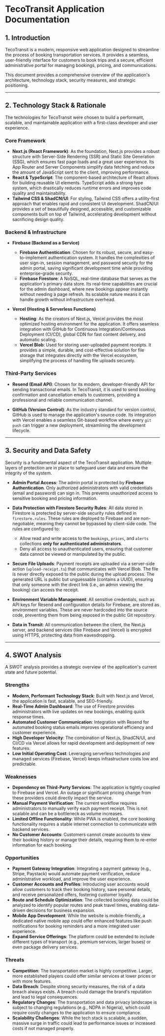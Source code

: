 # TecoTransit Application Documentation

## 1. Introduction

TecoTransit is a modern, responsive web application designed to streamline the process of booking transportation services. It provides a seamless, user-friendly interface for customers to book trips and a secure, efficient administrative portal for managing bookings, pricing, and communications.

This document provides a comprehensive overview of the application's architecture, technology stack, security measures, and strategic positioning.

---

## 2. Technology Stack & Rationale

The technologies for TecoTransit were chosen to build a performant, scalable, and maintainable application with a first-class developer and user experience.

### **Core Framework**

*   **Next.js (React Framework)**: As the foundation, Next.js provides a robust structure with Server-Side Rendering (SSR) and Static Site Generation (SSG), which ensures fast page loads and a great user experience. Its App Router and Server Components simplify data fetching and reduce the amount of JavaScript sent to the client, improving performance.
*   **React & TypeScript**: The component-based architecture of React allows for building reusable UI elements. TypeScript adds a strong type system, which drastically reduces runtime errors and improves code quality and maintainability.
*   **Tailwind CSS & ShadCN/UI**: For styling, Tailwind CSS offers a utility-first approach that enables rapid and consistent UI development. ShadCN/UI provides a set of beautifully designed, accessible, and customizable components built on top of Tailwind, accelerating development without sacrificing design quality.

### **Backend & Infrastructure**

*   **Firebase (Backend as a Service)**
    *   **Firebase Authentication**: Chosen for its robust, secure, and easy-to-implement authentication system. It handles the complexities of user sign-in, session management, and password security for the admin portal, saving significant development time while providing enterprise-grade security.
    *   **Firebase Firestore**: A NoSQL, real-time database that serves as the application's primary data store. Its real-time capabilities are crucial for the admin dashboard, where new bookings appear instantly without needing a page refresh. Its scalable nature means it can handle growth without infrastructure overhead.

*   **Vercel (Hosting & Serverless Functions)**
    *   **Hosting**: As the creators of Next.js, Vercel provides the most optimized hosting environment for the application. It offers seamless integration with GitHub for Continuous Integration/Continuous Deployment (CI/CD), global CDN for fast content delivery, and automatic scaling.
    *   **Vercel Blob**: Used for storing user-uploaded payment receipts. It provides a simple, durable, and cost-effective solution for file storage that integrates directly with the Vercel ecosystem, simplifying the process of handling file uploads securely.

### **Third-Party Services**

*   **Resend (Email API)**: Chosen for its modern, developer-friendly API for sending transactional emails. In TecoTransit, it is used to send booking confirmation and cancellation emails to customers, providing a professional and reliable communication channel.

*   **GitHub (Version Control)**: As the industry standard for version control, GitHub is used to manage the application's source code. Its integration with Vercel enables a seamless Git-based workflow where every `git push` can trigger a new deployment, streamlining the development lifecycle.

---

## 3. Security and Data Safety

Security is a fundamental aspect of the TecoTransit application. Multiple layers of protection are in place to safeguard user data and ensure the integrity of the system.

*   **Admin Portal Access**: The admin portal is protected by **Firebase Authentication**. Only authorized administrators with valid credentials (email and password) can sign in. This prevents unauthorized access to sensitive booking and pricing information.

*   **Data Protection with Firestore Security Rules**: All data stored in Firestore is protected by server-side security rules defined in `firestore.rules`. These rules are deployed to Firebase and are non-negotiable, meaning they cannot be bypassed by client-side code. The rules are configured to:
    *   Allow read and write access to the `bookings`, `prices`, and `alerts` collections **only for authenticated administrators**.
    *   Deny all access to unauthenticated users, ensuring that customer data cannot be viewed or manipulated by the public.

*   **Secure File Uploads**: Payment receipts are uploaded via a server-side action (`upload-receipt.ts`) that communicates with Vercel Blob. The file is never directly exposed to the public during the upload process. The generated URL is public but unguessable (contains a UUID), ensuring that only someone with the direct link (i.e., an admin viewing the booking) can access the receipt.

*   **Environment Variable Management**: All sensitive credentials, such as API keys for Resend and configuration details for Firebase, are stored as environment variables. These are never hardcoded into the source code, preventing them from being exposed in the public Git repository.

*   **Data in Transit**: All communication between the client, the Next.js server, and backend services (like Firebase and Vercel) is encrypted using HTTPS, protecting data from eavesdropping.

---

## 4. SWOT Analysis

A SWOT analysis provides a strategic overview of the application's current state and future potential.

### **Strengths**

*   **Modern, Performant Technology Stack**: Built with Next.js and Vercel, the application is fast, scalable, and SEO-friendly.
*   **Real-Time Admin Dashboard**: The use of Firestore provides administrators with live updates on new bookings, enabling quick response times.
*   **Automated Customer Communication**: Integration with Resend for automated booking status emails improves operational efficiency and customer experience.
*   **High Developer Velocity**: The combination of Next.js, ShadCN/UI, and CI/CD via Vercel allows for rapid development and deployment of new features.
*   **Low Initial Operating Cost**: Leveraging serverless technologies and managed services (Firebase, Vercel) keeps infrastructure costs low and predictable.

### **Weaknesses**

*   **Dependency on Third-Party Services**: The application is tightly coupled to Firebase and Vercel. An outage or significant pricing change from these providers could directly impact the service.
*   **Manual Payment Verification**: The current workflow requires administrators to manually verify each payment receipt. This is not scalable and can be a bottleneck as volume increases.
*   **Limited Offline Functionality**: While PWA is enabled, the core booking functionality requires a stable internet connection to communicate with backend services.
*   **No Customer Accounts**: Customers cannot create accounts to view their booking history or manage their details, requiring them to re-enter information for each booking.

### **Opportunities**

*   **Payment Gateway Integration**: Integrating a payment gateway (e.g., Stripe, Paystack) would automate payment verification, reduce administrative workload, and improve the user experience.
*   **Customer Accounts and Profiles**: Introducing user accounts would allow customers to track their booking history, save personal details, and receive personalized offers, fostering customer loyalty.
*   **Route and Schedule Optimization**: The collected booking data could be analyzed to identify popular routes and peak travel times, enabling data-driven decisions for business expansion.
*   **Mobile App Development**: While the website is mobile-friendly, a dedicated native mobile app could offer enhanced features like push notifications for booking reminders and a more integrated user experience.
*   **Expand Service Offerings**: The platform could be extended to include different types of transport (e.g., premium services, larger buses) or even package delivery services.

### **Threats**

*   **Competition**: The transportation market is highly competitive. Larger, more established players could offer similar services at lower prices or with more features.
*   **Data Breach**: Despite strong security measures, the risk of a data breach always exists. A breach could damage the brand's reputation and lead to legal consequences.
*   **Regulatory Changes**: The transportation and data privacy landscape is subject to changing regulations (e.g., NDPA in Nigeria), which could require costly changes to the application to ensure compliance.
*   **Scalability Challenges**: While the tech stack is scalable, a sudden, massive surge in traffic could lead to performance issues or increased costs if not managed properly.
